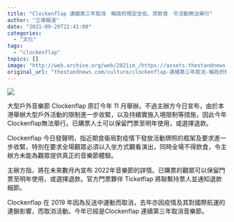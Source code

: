 ```yaml
---
title: "Clockenflap 連續第三年取消　稱政府規定坐低、禁飲食　令活動無法舉行"
author: "立場報道"
date: "2021-09-29T22:41:00"
categories:
  - "文化"
tags:
  - "clockenflap"
topics: []
image: "http://web.archive.org/web/2021im_/https://assets.thestandnews.com/media/photos/clockenflap.png"
original_url: "thestandnews.com/culture/clockenflap-連續第三年取消-稱政府規定入坐禁飲食-令活動無法舉行"
---
```

![](http://web.archive.org/web/2021im_/https://assets.thestandnews.com/media/photos/clockenflap.png)

大型戶外音樂節 Clockenflap 原訂今年 11 月舉辦。不過主辦方今日宣布，由於本港舉辦大型戶外活動的限制進一步收緊，以及持續實施入境限制等措施，因此今年Clockenflap無法舉行。已購票人士可以保留門票至明年使用，或選擇退款。

Clockenflap 今日發聲明，指近期食衞局對疫情下發放活動牌照的框架及要求進一步收緊，特別在要求全場觀眾必須以入坐方式觀看演出，同時全場不得飲食，令主辦方未能為觀眾提供真正的音樂節體驗。

主辦方指，將在未來數月內宣布 2022年音樂節的詳情。已購票的觀眾可以保留門票至明年使用，或選擇退款。官方門票夥伴 Ticketflap 將聯繫持票人並通知退款細節。

Clockenflap 在 2019 年因為反送中運動而取消，去年亦因疫情及其對國際航運的連鎖影響，而取消活動。今年已經是Clockenflap 連續第三年取消音樂節。